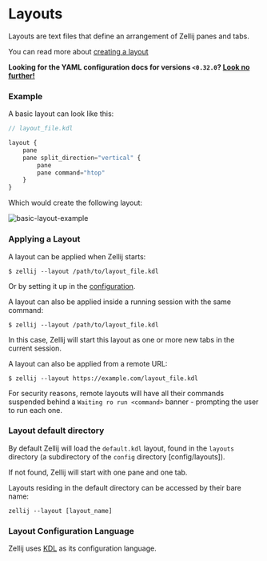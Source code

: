 # Layouts

Layouts are text files that define an arrangement of Zellij panes and tabs.

You can read more about [creating a layout](./creating-a-layout.md)

**Looking for the YAML configuration docs for versions `<0.32.0`? [Look no further!](/old-documentation)**

### Example

A basic layout can look like this:
```javascript
// layout_file.kdl

layout {
    pane
    pane split_direction="vertical" {
        pane
        pane command="htop"
    }
}
```
Which would create the following layout:

![basic-layout-example](img/basic-layout-example.png)


### Applying a Layout

A layout can be applied when Zellij starts:
```
$ zellij --layout /path/to/layout_file.kdl
```

Or by setting it up in the [configuration](./configuration.md).

A layout can also be applied inside a running session with the same command:
```
$ zellij --layout /path/to/layout_file.kdl
```
In this case, Zellij will start this layout as one or more new tabs in the current session.

A layout can also be applied from a remote URL:
```
$ zellij --layout https://example.com/layout_file.kdl
```
For security reasons, remote layouts will have all their commands suspended behind a `Waiting ro run <command>` banner - prompting the user to run each one.

### Layout default directory

By default Zellij will load the `default.kdl` layout, found in the `layouts` directory (a subdirectory of the `config` directory [config/layouts]).

If not found, Zellij will start with one pane and one tab.

Layouts residing in the default directory can be accessed by their bare name:
```
zellij --layout [layout_name]
```

### Layout Configuration Language

Zellij uses [KDL](https://kdl.dev) as its configuration language.
